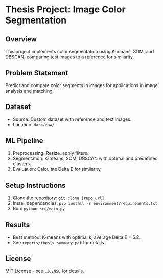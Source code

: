 # Thesis Project: Image Color Segmentation

## Overview

This project implements color segmentation using K-means, SOM, and DBSCAN, comparing test images to a reference for similarity.

## Problem Statement

Predict and compare color segments in images for applications in image analysis and matching.

## Dataset

- Source: Custom dataset with reference and test images.
- Location: `data/raw/`

## ML Pipeline

1. Preprocessing: Resize, apply filters.
2. Segmentation: K-means, SOM, DBSCAN with optimal and predefined clusters.
3. Evaluation: Calculate Delta E for similarity.

## Setup Instructions

1. Clone the repository: `git clone [repo_url]`
2. Install dependencies: `pip install -r environment/requirements.txt`
3. Run: `python src/main.py`

## Results

- Best method: K-means with optimal k, average Delta E = 5.2.
- See `reports/thesis_summary.pdf` for details.

## License

MIT License - see `LICENSE` for details.
